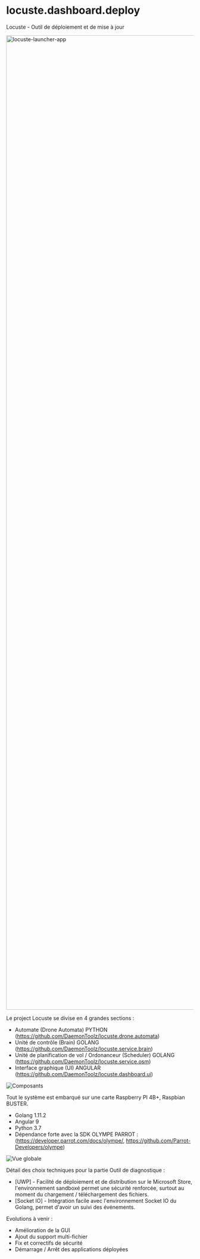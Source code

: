 # locuste.dashboard.deploy
Locuste - Outil de déploiement et de mise à jour

<img width="2609" alt="locuste-launcher-app" src="https://user-images.githubusercontent.com/6602774/84285943-59bb7180-ab3e-11ea-935b-ffe009749385.png">

Le project Locuste se divise en 4 grandes sections : 
* Automate (Drone Automata) PYTHON (https://github.com/DaemonToolz/locuste.drone.automata)
* Unité de contrôle (Brain) GOLANG (https://github.com/DaemonToolz/locuste.service.brain)
* Unité de planification de vol / Ordonanceur (Scheduler) GOLANG (https://github.com/DaemonToolz/locuste.service.osm)
* Interface graphique (UI) ANGULAR (https://github.com/DaemonToolz/locuste.dashboard.ui)

![Composants](https://user-images.githubusercontent.com/6602774/83644711-dcc65000-a5b1-11ea-8661-977931bb6a9c.png)

Tout le système est embarqué sur une carte Raspberry PI 4B+, Raspbian BUSTER.
* Golang 1.11.2
* Angular 9
* Python 3.7
* Dépendance forte avec la SDK OLYMPE PARROT : (https://developer.parrot.com/docs/olympe/, https://github.com/Parrot-Developers/olympe)

![Vue globale](https://user-images.githubusercontent.com/6602774/83644783-f10a4d00-a5b1-11ea-8fed-80c3b76f1b00.png)

Détail des choix techniques pour la partie Outil de diagnostique :

* [UWP] - Facilité de déploiement et de distribution sur le Microsoft Store, l'environnement sandboxé permet une sécurité renforcée, surtout au moment du chargement / téléchargement des fichiers. 
* [Socket IO] - Intégration facile avec l'environnement Socket IO du Golang, permet d'avoir un suivi des événements.

Evolutions à venir : 
* Amélioration de la GUI
* Ajout du support multi-fichier
* Fix et correctifs de sécurité
* Démarrage / Arrêt des applications déployées
